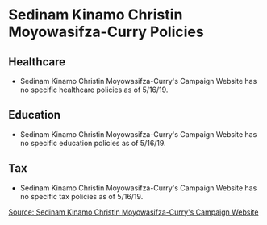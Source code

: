 # Sedinam Kinamo Christin Moyowasifza-Curry Policies

## Healthcare
* Sedinam Kinamo Christin Moyowasifza-Curry's Campaign Website has no specific healthcare policies as of 5/16/19. 

## Education
* Sedinam Kinamo Christin Moyowasifza-Curry's Campaign Website has no specific education policies as of 5/16/19. 

## Tax
* Sedinam Kinamo Christin Moyowasifza-Curry's Campaign Website has no specific tax policies as of 5/16/19. 

[Source: Sedinam Kinamo Christin Moyowasifza-Curry's Campaign Website](http://sedinam2020.com/?fbclid=IwAR1eCL-ZlzI-vmTHiM3htbLOoESXXNekowFo2kRfrdEkYa70bINU3eKCu4w)
